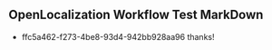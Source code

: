 ## OpenLocalization Workflow Test MarkDown
* ffc5a462-f273-4be8-93d4-942bb928aa96 thanks!

<!--HONumber=Jul16_HO5-->


